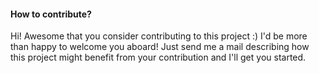 #### How to contribute?
Hi! Awesome that you consider contributing to this project :)
I'd be more than happy to welcome you aboard!
Just send me a mail describing how this project might benefit from your contribution and I'll get you started.
